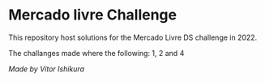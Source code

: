 # Mercado livre Challenge

This repository host solutions for the Mercado Livre DS challenge in 2022.

The challanges made where the following: 1, 2 and 4

*Made by Vítor Ishikura*
 
